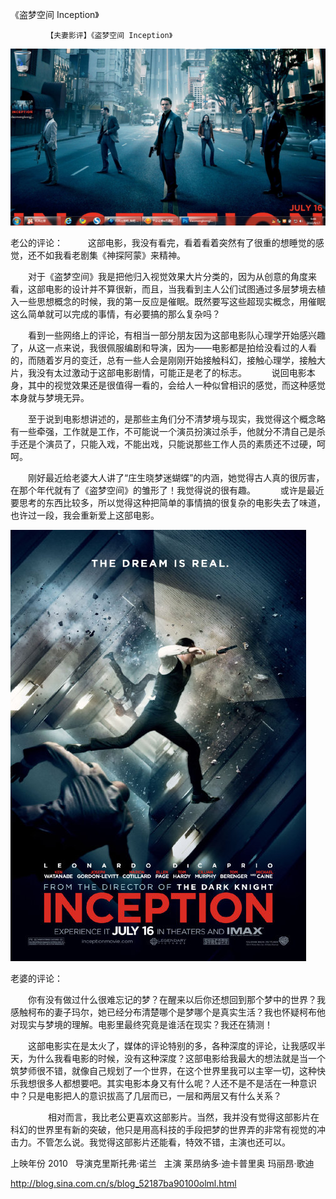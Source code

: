 《盗梦空间 Inception》

			【夫妻影评】《盗梦空间 Inception》

![](./img/52187ba9t9bc07e029ecd&690.jpg)

老公的评论：
 
　　这部电影，我没有看完，看着看着突然有了很重的想睡觉的感觉，还不如我看老剧集《神探阿蒙》来精神。
 

　　对于《盗梦空间》我是把他归入视觉效果大片分类的，因为从创意的角度来看，这部电影的设计并不算很新，而且，当我看到主人公们试图通过多层梦境去植入一些思想概念的时候，我的第一反应是催眠。既然要写这些超现实概念，用催眠这么简单就可以完成的事情，有必要搞的那么复杂吗？
 

　　看到一些网络上的评论，有相当一部分朋友因为这部电影队心理学开始感兴趣了，从这一点来说，我很佩服编剧和导演，因为——电影都是拍给没看过的人看的，而随着岁月的变迁，总有一些人会是刚刚开始接触科幻，接触心理学，接触大片，我没有太过激动于这部电影剧情，可能正是老了的标志。
 
　　说回电影本身，其中的视觉效果还是很值得一看的，会给人一种似曾相识的感觉，而这种感觉本身就与梦境无异。
 

　　至于说到电影想讲述的，是那些主角们分不清梦境与现实，我觉得这个概念略有一些牵强，工作就是工作，不可能说一个演员扮演过杀手，他就分不清自己是杀手还是个演员了，只能入戏，不能出戏，只能说那些工作人员的素质还不过硬，呵呵。
 

　　刚好最近给老婆大人讲了“庄生晓梦迷蝴蝶”的内涵，她觉得古人真的很厉害，在那个年代就有了《盗梦空间》的雏形了！我觉得说的很有趣。
 
　　或许是最近要思考的东西比较多，所以觉得这种把简单的事情搞的很复杂的电影失去了味道，也许过一段，我会重新爱上这部电影。
 

![](./img/52187ba9t9bc080be4776&690.jpg)

老婆的评论：
 

　　你有没有做过什么很难忘记的梦？在醒来以后你还想回到那个梦中的世界？我感触柯布的妻子玛尔，她已经分布清楚哪个是梦哪个是真实生活？我也怀疑柯布他对现实与梦境的理解。电影里最终究竟是谁活在现实？我还在猜测！
 

　　这部电影实在是太火了，媒体的评论特别的多，各种深度的评论，让我感叹半天，为什么我看电影的时候，没有这种深度？这部电影给我最大的想法就是当一个筑梦师很不错，就像自己规划了一个世界，在这个世界里我可以主宰一切，这种快乐我想很多人都想要吧。其实电影本身又有什么呢？人还不是不是活在一种意识中？只是电影把人的意识拔高了几层而已，一层和两层又有什么关系？

　　
　　相对而言，我比老公更喜欢这部影片。当然，我并没有觉得这部影片在科幻的世界里有新的突破，他只是用高科技的手段把梦的世界弄的非常有视觉的冲击力。不管怎么说。我觉得这部影片还能看，特效不错，主演也还可以。

上映年份
2010
 
导演克里斯托弗·诺兰
 
主演
莱昂纳多·迪卡普里奥
玛丽昂·歌迪							
		
http://blog.sina.com.cn/s/blog_52187ba90100olml.html
